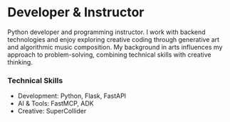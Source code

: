 # Developer & Instructor

Python developer and programming instructor. I work with backend technologies and enjoy exploring creative coding through generative art and algorithmic music composition.
My background in arts influences my approach to problem-solving, combining technical skills with creative thinking.

### Technical Skills
- Development: Python, Flask, FastAPI
- AI & Tools: FastMCP, ADK
- Creative: SuperCollider
